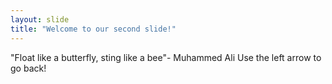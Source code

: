 ```yaml
---
layout: slide
title: "Welcome to our second slide!"
---
```

"Float like a butterfly, sting like a bee"- Muhammed Ali
Use the left arrow to go back!

